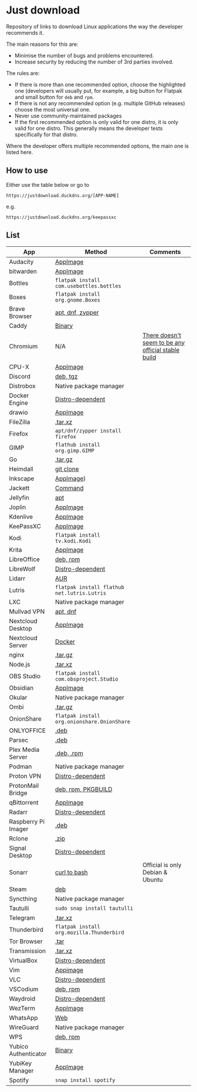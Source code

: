# Just download

Repository of links to download Linux applications the way the developer
recommends it.

The main reasons for this are:

- Minimise the number of bugs and problems encountered.
- Increase security by reducing the number of 3rd parties involved.

The rules are:

- If there is more than one recommended option, choose the highlighted one
  (developers will usually put, for example, a big button for Flatpak and small
  button for `deb` and `rpm`.
- If there is not any recommended option (e.g. multiple GitHub releases) choose
  the most universal one.
- Never use community-maintained packages
- If the first recommended option is only valid for one distro, it is only
  valid for one distro. This generally means the developer tests specifically
  for that distro.

Where the developer offers multiple recommended options, the main one is listed
here.

## How to use

Either use the table below or go to

```
https://justdownload.duckdns.org/[APP-NAME]
```

e.g.

```
https://justdownload.duckdns.org/keepassxc
```

## List

| App | Method | Comments |
| --- | --- | --- |
| Audacity | [AppImage](https://www.audacityteam.org/) |  | 
| bitwarden | [AppImage](https://bitwarden.com/download/#downloads-desktop) |  | 
| Bottles | `flatpak install com.usebottles.bottles` |  | 
| Boxes | `flatpak install org.gnome.Boxes` |  | 
| Brave Browser | [apt, dnf, zypper](https://brave.com/linux/) |  | 
| Caddy | [Binary](https://caddyserver.com/download) |  | 
| Chromium | N/A | [There doesn't seem to be any official stable build](https://www.chromium.org/getting-involved/download-chromium/) | 
| CPU-X | [AppImage](https://github.com/TheTumultuousUnicornOfDarkness/CPU-X/releases) |  | 
| Discord | [deb, tgz](https://discord.com/download) |  | 
| Distrobox | Native package manager |  | 
| Docker Engine | [Distro-dependent](https://docs.docker.com/engine/install/) |  | 
| drawio | [AppImage](https://github.com/jgraph/drawio-desktop/releases/) |  | 
| FileZilla | [.tar.xz](https://filezilla-project.org/download.php?platform=linux64) |  | 
| Firefox | `apt/dnf/zypper install firefox` |  | 
| GIMP | `flathub install org.gimp.GIMP` |  | 
| Go | [.tar.gz](https://go.dev/dl/) |  | 
| Heimdall | [git clone](https://github.com/linuxserver/Heimdall?tab=readme-ov-file#installing) |  | 
| Inkscape | [AppImage](https://inkscape.org/release/)) |  | 
| Jackett | [Command](https://github.com/Jackett/Jackett?tab=readme-ov-file#install-as-service) |  | 
| Jellyfin | [apt](https://jellyfin.org/downloads/server) |  | 
| Joplin | [AppImage](https://joplinapp.org/help/install/) |  | 
| Kdenlive | [AppImage](https://kdenlive.org/en/download/) |  | 
| KeePassXC | [AppImage](https://keepassxc.org/download/#linux) |  | 
| Kodi | `flatpak install tv.kodi.Kodi` |  | 
| Krita | [AppImage](https://krita.org/en/download/) |  | 
| LibreOffice | [deb, rpm](https://www.libreoffice.org/download/download-libreoffice/) |  | 
| LibreWolf | [Distro-dependent](https://librewolf.net/installation/) |  | 
| Lidarr | [AUR](https://lidarr.audio/#downloads-v1-linux-archlinux) |  | 
| Lutris | `flatpak install flathub net.lutris.Lutris` |  | 
| LXC | Native package manager |  | 
| Mullvad VPN | [apt, dnf](https://mullvad.net/en/download/vpn/linux) |  | 
| Nextcloud Desktop | [AppImage](https://nextcloud.com/install/) |  | 
| Nextcloud Server | [Docker](https://github.com/nextcloud/all-in-one?tab=readme-ov-file#how-to-use-this) |  | 
| nginx | [.tar.gz](https://nginx.org/en/download.html) |  | 
| Node.js | [.tar.xz](https://nodejs.org/en) |  | 
| OBS Studio | `flatpak install com.obsproject.Studio` |  | 
| Obsidian | [AppImage](https://obsidian.md/) |  | 
| Okular | Native package manager |  | 
| Ombi | [.tar.gz](https://github.com/Ombi-app/Ombi/releases) |  | 
| OnionShare | `flatpak install org.onionshare.OnionShare` |  | 
| ONLYOFFICE | [.deb](https://www.onlyoffice.com/en/download-desktop.aspx?from=desktop) |  | 
| Parsec | [.deb](https://parsec.app/downloads) |  | 
| Plex Media Server | [.deb, .rpm](https://www.plex.tv/en-gb/media-server-downloads/?cat=computer&plat=linux) |  | 
| Podman | Native package manager |  | 
| Proton VPN | [Distro-dependent](https://protonvpn.com/support/linux-vpn-setup/) |  | 
| ProtonMail Bridge | [deb, rpm, PKGBUILD](https://proton.me/mail/bridge) |  | 
| qBittorrent | [AppImage](https://www.fosshub.com/qBittorrent.html) |  | 
| Radarr | [Distro-dependent](https://radarr.video/#downloads-linux) |  | 
| Raspberry Pi Imager | [.deb](https://www.raspberrypi.com/software/) |  | 
| Rclone | [.zip](https://rclone.org/downloads/) |  | 
| Signal Desktop | [Distro-dependent](https://signal.org/download/#) |   | 
| Sonarr | [curl to bash](https://sonarr.tv/#downloads-linux) | Official is only Debian & Ubuntu | 
| Steam | [deb](https://store.steampowered.com/about/) |  | 
| Syncthing | Native package manager |  | 
| Tautulli | `sudo snap install tautulli` |  | 
| Telegram | [.tar.xz](https://desktop.telegram.org/) |  | 
| Thunderbird | `flatpak install org.mozilla.Thunderbird` |  | 
| Tor Browser | [.tar](https://www.torproject.org/download/) |  | 
| Transmission | [.tar.xz](https://transmissionbt.com/download) |  | 
| VirtualBox | [Distro-dependent](https://www.virtualbox.org/wiki/Linux_Downloads) |  | 
| Vim | [Appimage](https://github.com/vim/vim-appimage/releases) |  | 
| VLC | [Distro-dependent](https://www.videolan.org/vlc/#download) |  | 
| VSCodium | [deb, rpm](https://github.com/VSCodium/vscodium/releases) |  | 
| Waydroid | [Distro-dependent](https://docs.waydro.id/usage/install-on-desktops) |  | 
| WezTerm | [AppImage](https://wezfurlong.org/wezterm/install/linux.html) |  | 
| WhatsApp | [Web](https://web.whatsapp.com/) |  | 
| WireGuard | Native package manager |  | 
| WPS | [deb, rpm](https://www.wps.com/) |  | 
| Yubico Authenticator | [Binary](https://support.yubico.com/hc/en-us/articles/360016649039-Installing-Yubico-Software-on-Linux#01H30DBXGWDFNCT6N90Z5K8WN3) |   | 
| YubiKey Manager | [AppImage](https://support.yubico.com/hc/en-us/articles/360016649039-Installing-Yubico-Software-on-Linux#01H30DBXGX5RDD4AM7M815GAA3) |  | 
| Spotify | `snap install spotify` |  | 

